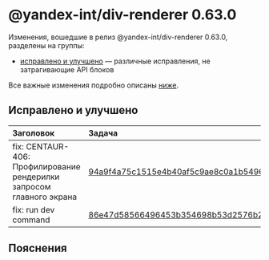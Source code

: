 # @yandex-int/div-renderer 0.63.0

<!-- ЧЕЛОВЕЧЕСКОЕ ВСТУПЛЕНИЕ -->

Изменения, вошедшие в релиз @yandex-int/div-renderer 0.63.0, разделены на группы:

* [исправлено и улучшено](#Исправлено-и-улучшено) — различные исправления, не затрагивающие API блоков

Все важные изменения подробно описаны [ниже](#Пояснения).

## Исправлено и улучшено

| Заголовок                                                            | Задача                                     | PR  |
| :------------------------------------------------------------------- | :----------------------------------------- | :-- |
| fix: CENTAUR-406: Профилирование рендерилки запросом главного экрана | [94a9f4a75c1515e4b40af5c9ae8c0a1b54964fbe] | N/A |
| fix: run dev command                                                 | [86e47d58566496453b354698b53d2576b24ed8c8] | N/A |

## Пояснения

[94a9f4a75c1515e4b40af5c9ae8c0a1b54964fbe]: https://a.yandex-team.ru/arc_vcs/commit/94a9f4a75c1515e4b40af5c9ae8c0a1b54964fbe
[86e47d58566496453b354698b53d2576b24ed8c8]: https://a.yandex-team.ru/arc_vcs/commit/86e47d58566496453b354698b53d2576b24ed8c8
